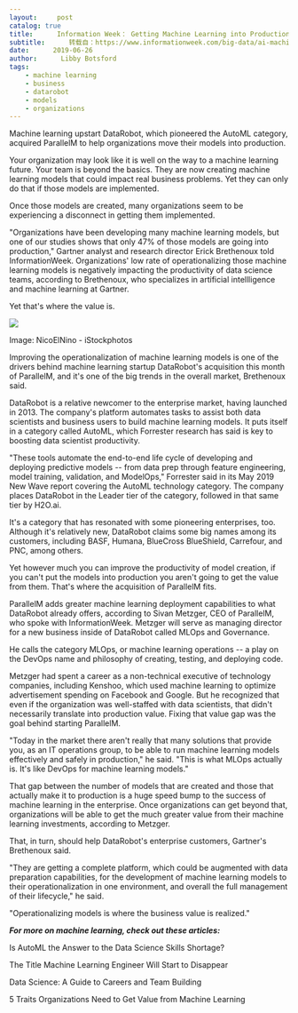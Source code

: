 ```yaml
---
layout:     post
catalog: true
title:      Information Week： Getting Machine Learning into Production： MLOps
subtitle:      转载自：https://www.informationweek.com/big-data/ai-machine-learning/getting-machine-learning-into-production-mlops/d/d-id/1335050
date:      2019-06-26
author:      Libby Botsford
tags:
    - machine learning
    - business
    - datarobot
    - models
    - organizations
---
```


Machine learning upstart DataRobot, which pioneered the AutoML category, acquired ParallelM to help organizations move their models into production.

Your organization may look like it is well on the way to a machine learning future. Your team is beyond the basics. They are now creating machine learning models that could impact real business problems. Yet they can only do that if those models are implemented.

Once those models are created, many organizations seem to be experiencing a disconnect in getting them implemented.

"Organizations have been developing many machine learning models, but one of our studies shows that only 47% of those models are going into production," Gartner analyst and research director Erick Brethenoux told InformationWeek. Organizations' low rate of operationalizing those machine learning models is negatively impacting the productivity of data science teams, according to Brethenoux, who specializes in artificial intellligence and machine learning at Gartner.

Yet that's where the value is.




![](https://img.deusm.com/informationweek/machine_learning_NicoElNino_iStock_96316291_MEDIUM.jpg)

Image: NicoElNino - iStockphotos

Improving the operationalization of machine learning models is one of the drivers behind machine learning startup DataRobot's acquisition this month of ParallelM, and it's one of the big trends in the overall market, Brethenoux said.

DataRobot is a relative newcomer to the enterprise market, having launched in 2013. The company's platform automates tasks to assist both data scientists and business users to build machine learning models. It puts itself in a category called AutoML, which Forrester research has said is key to boosting data scientist productivity.

"These tools automate the end-to-end life cycle of developing and deploying predictive models -- from data prep through feature engineering, model training, validation, and ModelOps," Forrester said in its May 2019 New Wave report covering the AutoML technology category. The company places DataRobot in the Leader tier of the category, followed in that same tier by H2O.ai.

It's a category that has resonated with some pioneering enterprises, too. Although it's relatively new, DataRobot claims some big names among its customers, including BASF, Humana, BlueCross BlueShield, Carrefour, and PNC, among others.

Yet however much you can improve the productivity of model creation, if you can't put the models into production you aren't going to get the value from them. That's where the acquisition of ParallelM fits.

ParallelM adds greater machine learning deployment capabilities to what DataRobot already offers, according to Sivan Metzger, CEO of ParallelM, who spoke with InformationWeek. Metzger will serve as managing director for a new business inside of DataRobot called MLOps and Governance.

He calls the category MLOps, or machine learning operations -- a play on the DevOps name and philosophy of creating, testing, and deploying code.

Metzger had spent a career as a non-technical executive of technology companies, including Kenshoo, which used machine learning to optimize advertisement spending on Facebook and Google. But he recognized that even if the organization was well-staffed with data scientists, that didn't necessarily translate into production value. Fixing that value gap was the goal behind starting ParallelM.

"Today in the market there aren't really that many solutions that provide you, as an IT operations group, to be able to run machine learning models effectively and safely in production," he said. "This is what MLOps actually is. It's like DevOps for machine learning models."

That gap between the number of models that are created and those that actually make it to production is a huge speed bump to the success of machine learning in the enterprise. Once organizations can get beyond that, organizations will be able to get the much greater value from their machine learning investments, according to Metzger.

That, in turn, should help DataRobot's enterprise customers, Gartner's Brethenoux said.

"They are getting a complete platform, which could be augmented with data preparation capabilities, for the development of machine learning models to their operationalization in one environment, and overall the full management of their lifecycle," he said.

"Operationalizing models is where the business value is realized."

***For more on machine learning, check out these articles:***

Is AutoML the Answer to the Data Science Skills Shortage?

The Title Machine Learning Engineer Will Start to Disappear

Data Science: A Guide to Careers and Team Building

5 Traits Organizations Need to Get Value from Machine Learning
